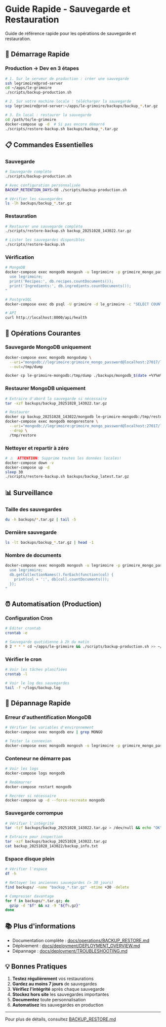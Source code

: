 # Guide Rapide - Sauvegarde et Restauration

Guide de référence rapide pour les opérations de sauvegarde et restauration.

## 🚀 Démarrage Rapide

### Production → Dev en 3 étapes

```bash
# 1. Sur le serveur de production : créer une sauvegarde
ssh legrimoire@prod-server
cd ~/apps/le-grimoire
./scripts/backup-production.sh

# 2. Sur votre machine locale : télécharger la sauvegarde
scp legrimoire@prod-server:~/apps/le-grimoire/backups/backup_*.tar.gz ./backups/

# 3. En local : restaurer la sauvegarde
cd /path/to/le-grimoire
docker-compose up -d  # Si pas encore démarré
./scripts/restore-backup.sh backups/backup_*.tar.gz
```

## 📋 Commandes Essentielles

### Sauvegarde

```bash
# Sauvegarde complète
./scripts/backup-production.sh

# Avec configuration personnalisée
BACKUP_RETENTION_DAYS=30 ./scripts/backup-production.sh

# Vérifier les sauvegardes
ls -lh backups/backup_*.tar.gz
```

### Restauration

```bash
# Restaurer une sauvegarde complète
./scripts/restore-backup.sh backup_20251028_143022.tar.gz

# Lister les sauvegardes disponibles
./scripts/restore-backup.sh
```

### Vérification

```bash
# MongoDB
docker-compose exec mongodb mongosh -u legrimoire -p grimoire_mongo_password --eval "
  use legrimoire;
  print('Recipes:', db.recipes.countDocuments());
  print('Ingredients:', db.ingredients.countDocuments());
"

# PostgreSQL
docker-compose exec db psql -U grimoire -d le_grimoire -c "SELECT COUNT(*) FROM recipes;"

# API
curl http://localhost:8000/api/health
```

## 🔧 Opérations Courantes

### Sauvegarde MongoDB uniquement

```bash
docker-compose exec mongodb mongodump \
  --uri="mongodb://legrimoire:grimoire_mongo_password@localhost:27017/legrimoire?authSource=admin" \
  --out=/tmp/dump

docker cp le-grimoire-mongodb:/tmp/dump ./backups/mongodb_$(date +%Y%m%d)
```

### Restaurer MongoDB uniquement

```bash
# Extraire d'abord la sauvegarde si nécessaire
tar -xzf backups/backup_20251028_143022.tar.gz

# Restaurer
docker cp backup_20251028_143022/mongodb le-grimoire-mongodb:/tmp/restore
docker-compose exec mongodb mongorestore \
  --uri="mongodb://legrimoire:grimoire_mongo_password@localhost:27017/legrimoire?authSource=admin" \
  --drop \
  /tmp/restore
```

### Nettoyer et repartir à zéro

```bash
# ⚠️  ATTENTION: Supprime toutes les données locales!
docker-compose down -v
docker-compose up -d
sleep 30
./scripts/restore-backup.sh backups/backup_latest.tar.gz
```

## 📊 Surveillance

### Taille des sauvegardes

```bash
du -h backups/*.tar.gz | tail -5
```

### Dernière sauvegarde

```bash
ls -lt backups/backup_*.tar.gz | head -1
```

### Nombre de documents

```bash
docker-compose exec mongodb mongosh -u legrimoire -p grimoire_mongo_password --eval "
  use legrimoire;
  db.getCollectionNames().forEach(function(col) {
    print(col + ':', db[col].countDocuments());
  });
"
```

## ⏰ Automatisation (Production)

### Configuration Cron

```bash
# Éditer crontab
crontab -e

# Sauvegarde quotidienne à 2h du matin
0 2 * * * cd ~/apps/le-grimoire && ./scripts/backup-production.sh >> ~/logs/backup.log 2>&1
```

### Vérifier le cron

```bash
# Voir les tâches planifiées
crontab -l

# Voir le log des sauvegardes
tail -f ~/logs/backup.log
```

## 🚨 Dépannage Rapide

### Erreur d'authentification MongoDB

```bash
# Vérifier les variables d'environnement
docker-compose exec mongodb env | grep MONGO

# Tester la connexion
docker-compose exec mongodb mongosh -u legrimoire -p grimoire_mongo_password
```

### Conteneur ne démarre pas

```bash
# Voir les logs
docker-compose logs mongodb

# Redémarrer
docker-compose restart mongodb

# Recréer si nécessaire
docker-compose up -d --force-recreate mongodb
```

### Sauvegarde corrompue

```bash
# Vérifier l'intégrité
tar -tzf backups/backup_20251028_143022.tar.gz > /dev/null && echo "OK" || echo "CORRUPTED"

# Extraire pour inspection
tar -xzf backups/backup_20251028_143022.tar.gz
cat backup_20251028_143022/backup_info.txt
```

### Espace disque plein

```bash
# Vérifier l'espace
df -h

# Nettoyer les anciennes sauvegardes (> 30 jours)
find backups/ -name "backup_*.tar.gz" -mtime +30 -delete

# Compresser davantage
for f in backups/*.tar.gz; do
  gzip -d "$f" && xz -9 "${f%.gz}"
done
```

## 📚 Plus d'informations

- Documentation complète : [docs/operations/BACKUP_RESTORE.md](./BACKUP_RESTORE.md)
- Déploiement : [docs/deployment/DEPLOYMENT_OVERVIEW.md](../deployment/DEPLOYMENT_OVERVIEW.md)
- Dépannage : [docs/deployment/TROUBLESHOOTING.md](../deployment/TROUBLESHOOTING.md)

## 💡 Bonnes Pratiques

1. **Testez régulièrement** vos restaurations
2. **Gardez au moins 7 jours** de sauvegardes
3. **Vérifiez l'intégrité** après chaque sauvegarde
4. **Stockez hors site** les sauvegardes importantes
5. **Documentez** toute personnalisation
6. **Automatisez** les sauvegardes en production

---

Pour plus de détails, consultez [BACKUP_RESTORE.md](./BACKUP_RESTORE.md)
